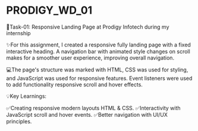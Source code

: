 # PRODIGY_WD_01
🚀Task-01: Responsive Landing Page at Prodigy Infotech during my internship

✨For this assignment, I created a responsive fully landing page with a fixed interactive heading. A navigation bar with animated style changes on scroll makes for a smoother user experience, improving overall navigation.

💻The page's structure was marked with HTML, CSS was used for styling, and JavaScript was used for responsive features. Event listeners were used to add functionality responsive scroll and hover effects.

💡Key Learnings:

✅Creating responsive modern layouts HTML & CSS.
✅Interactivity with JavaScript scroll and hover events.
✅Better navigation with UI/UX principles.
